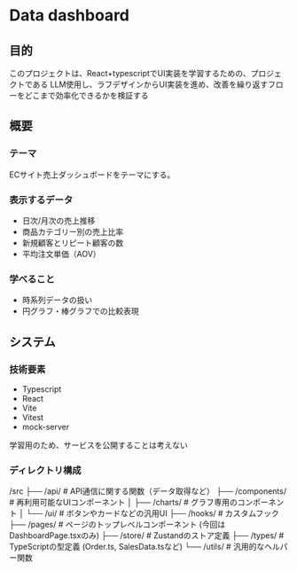 # Data dashboard
## 目的
このプロジェクトは、React+typescriptでUI実装を学習するための、プロジェクトである
LLM使用し、ラフデザインからUI実装を進め、改善を繰り返すフローをどこまで効率化できるかを検証する

## 概要
### テーマ
ECサイト売上ダッシュボードをテーマにする。

### 表示するデータ
- 日次/月次の売上推移
- 商品カテゴリー別の売上比率
- 新規顧客とリピート顧客の数
- 平均注文単価（AOV）

### 学べること
- 時系列データの扱い
- 円グラフ・棒グラフでの比較表現

## システム
### 技術要素
- Typescript
- React
- Vite
- Vitest
- mock-server

学習用のため、サービスを公開することは考えない

### ディレクトリ構成
/src
├── /api/         # API通信に関する関数（データ取得など）
├── /components/  # 再利用可能なUIコンポーネント
│   ├── /charts/  # グラフ専用のコンポーネント
│   └── /ui/      # ボタンやカードなどの汎用UI
├── /hooks/       # カスタムフック
├── /pages/       # ページのトップレベルコンポーネント (今回はDashboardPage.tsxのみ)
├── /store/       # Zustandのストア定義
├── /types/       # TypeScriptの型定義 (Order.ts, SalesData.tsなど)
└── /utils/       # 汎用的なヘルパー関数
